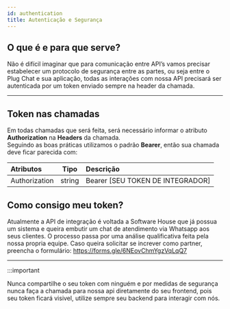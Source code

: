 ```yaml
---
id: authentication
title: Autenticação e Segurança
---
```


## O que é e para que serve?

Não é difícil imaginar que para comunicação entre API’s vamos precisar estabelecer um protocolo de segurança entre as partes, ou seja entre o Plug Chat e sua aplicação, todas as interações com nossa API precisará ser autenticada por um token enviado sempre na header da chamada.

---

## Token nas chamadas

Em todas chamadas que será feita, será necessário informar o atributo **Authorization** na **Headers** da chamada. <br /> Seguindo as boas práticas utilizamos o padrão **Bearer**, então sua chamada deve ficar parecida com:

| Atributos     |  Tipo  | Descrição                        |
| :------------ | :----: | :------------------------------- |
| Authorization | string | Bearer [SEU TOKEN DE INTEGRADOR] |

## Como consigo meu token?

Atualmente a API de integração é voltada a Software House que já possua um sistema e queira embutir um chat de atendimento via Whatsapp aos seus clientes. O processo passa por uma análise qualificativa feita pela nossa propria equipe. Caso queira solicitar se increver como partner, preencha o formulário: https://forms.gle/6NEovChmYgzVqLqQ7

---

:::important

Nunca compartilhe o seu token com ninguém e por medidas de segurança nunca faça a chamada para nossa api diretamente do seu frontend, pois seu token ficará visivel, utilize sempre seu backend para interagir com nós.
